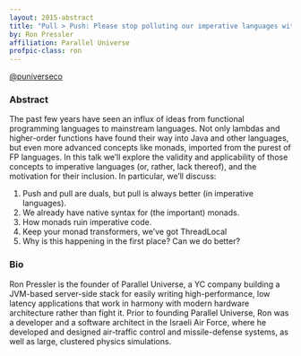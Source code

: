 ```yaml
---
layout: 2015-abstract
title: "Pull > Push: Please stop polluting our imperative languages with pure concepts"
by: Ron Pressler
affiliation: Parallel Universe
profpic-class: ron
---
```


[@puniverseco](https://twitter.com/puniverseco)


### Abstract

The past few years have seen an influx of ideas from functional programming languages to mainstream languages. Not only lambdas and higher-order functions have found their way into Java and other languages, but even more advanced concepts like monads, imported from the purest of FP languages. In this talk we’ll explore the validity and applicability of those concepts to imperative languages (or, rather, lack thereof), and the motivation for their inclusion. In particular, we’ll discuss:

1. Push and pull are duals, but pull is always better (in imperative languages).
2. We already have native syntax for (the important) monads.
3. How monads ruin imperative code.
4. Keep your monad transformers, we’ve got ThreadLocal
5. Why is this happening in the first place? Can we do better?

### Bio

Ron Pressler is the founder of Parallel Universe, a YC company building a JVM-based server-side stack for easily writing high-performance, low latency applications that work in harmony with modern hardware architecture rather than fight it. Prior to founding Parallel Universe, Ron was a developer and a software architect in the Israeli Air Force, where he developed and designed air-traffic control and missile-defense systems, as well as large, clustered physics simulations.